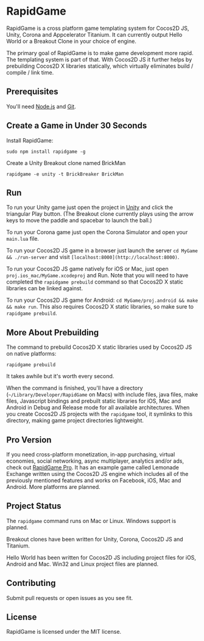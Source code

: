 
RapidGame
=========

RapidGame is a cross platform game templating system for Cocos2D JS, Unity, Corona and Appcelerator Titanium.
It can currently output Hello World or a Breakout Clone in your choice of engine.

The primary goal of RapidGame is to make game development more rapid.
The templating system is part of that.
With Cocos2D JS it further helps by prebuilding Cocos2D X libraries statically, which virtually eliminates build / compile / link time.


Prerequisites
-------------

You'll need [Node.js](http://nodejs.org/download/) and [Git](http://git-scm.com/downloads).


Create a Game in Under 30 Seconds
---------------------------------

Install RapidGame:

	sudo npm install rapidgame -g

Create a Unity Breakout clone named BrickMan

	rapidgame -e unity -t BrickBreaker BrickMan


Run
---

To run your Unity game just open the project in [Unity](https://unity3d.com/unity/download) and click the triangular Play button. (The Breakout clone currently plays using the arrow keys to move the paddle and spacebar to launch the ball.)

To run your Corona game just open the Corona Simulator and open your `main.lua` file.

To run your Cocos2D JS game in a browser just launch the server `cd MyGame && ./run-server` and visit `[localhost:8000](http://localhost:8000)`.

To run your Cocos2D JS game natively for iOS or Mac, just open `proj.ios_mac/MyGame.xcodeproj` and Run. Note that you will need to have completed the `rapidgame prebuild` command so that Cocos2D X static libraries can be linked against.

To run your Cocos2D JS game for Android: `cd MyGame/proj.android && make && make run`. This also requires Cocos2D X static libraries, so make sure to `rapidgame prebuild`.


More About Prebuilding
----------------------

The command to prebuild Cocos2D X static libraries used by Cocos2D JS on native platforms:

	rapidgame prebuild

It takes awhile but it's worth every second.

When the command is finished, you'll have a directory (`~/Library/Developer/RapidGame` on Macs) with include files, java files, make files, Javascript bindings and prebuilt static libraries for iOS, Mac and Android in Debug and Release mode for all available architectures.
When you create Cocos2D JS projects with the `rapidgame` tool, it symlinks to this directory, making game project directories lightweight.


Pro Version
-----------

If you need cross-platform monetization, in-app purchasing, virtual economies, social networking, async multiplayer, analytics and/or ads, check out [RapidGame Pro](http://www.binpress.com/app/rapidgame-pro-for-ios-android-facebook/1802). It has an example game called Lemonade Exchange written using the Cocos2D JS engine which includes all of the previously mentioned features and works on Facebook, iOS, Mac and Android. More platforms are planned.


Project Status
--------------

The `rapidgame` command runs on Mac or Linux. Windows support is planned.

Breakout clones have been written for Unity, Corona, Cocos2D JS and Titanium.

Hello World has been written for Cocos2D JS including project files for iOS, Android and Mac. Win32 and Linux project files are planned.


Contributing
------------

Submit pull requests or open issues as you see fit.


License
-------

RapidGame is licensed under the MIT license.

